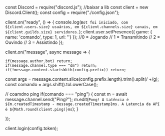 const Discord = require("discord.js"); //baixar a lib
const client = new Discord.Client(); 
const config = require("./config.json"); 


client.on("ready", () => {
  console.log(`Bot foi iniciado, com ${client.users.size} usuários, em ${client.channels.size} canais, em ${client.guilds.size} servidores.`); 
  client.user.setPresence({ game: { name: 'comando', type: 1, url: ''} });
    //0 = Jogando
    //  1 = Transmitindo
    //  2 = Ouvindo
    //  3 = Assistindo
});

client.on("message", async message => {

    if(message.author.bot) return;
    if(message.channel.type === "dm") return;
    if(!message.content.startsWith(config.prefix)) return;

  const args = message.content.slice(config.prefix.length).trim().split(/ +/g);
  const comando = args.shift().toLowerCase();
  
  // coamdno ping
  if(comando === "ping") {
    const m = await message.channel.send("Ping?");
    m.edit(`Pong! A Latência é ${m.createdTimestamp - message.createdTimestamp}ms. A Latencia da API é ${Math.round(client.ping)}ms`);
  }
  
});

client.login(config.token);

